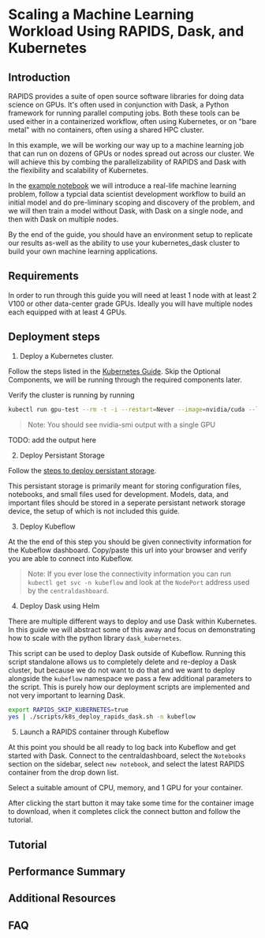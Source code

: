 # Scaling a Machine Learning Workload Using RAPIDS, Dask, and Kubernetes

## Introduction

RAPIDS provides a suite of open source software libraries for doing data science on GPUs. It's often used in conjunction with Dask, a Python framework for running parallel computing jobs. Both these tools can be used either in a containerized workflow, often using Kubernetes, or on "bare metal" with no containers, often using a shared HPC cluster.

In this example, we will be working our way up to a machine learning job that can run on dozens of GPUs or nodes spread out across our cluster. We will achieve this by combing the parallelizability of RAPIDS and Dask with the flexibility and scalability of Kubernetes.

In the [example notebook](dask.ipynb) we will introduce a real-life machine learning problem, follow a typcial data scientist development workflow to build an initial model and do pre-liminary scoping and discovery of the problem, and we will then train a model without Dask, with Dask on a single node, and then with Dask on multiple nodes.

By the end of the guide, you should have an environment setup to replicate our results as-well as the ability to use your kubernetes_dask cluster to build your own machine learning applications.

## Requirements

In order to run through this guide you will need at least 1 node with at least 2 V100 or other data-center grade GPUs. Ideally you will have multiple nodes each equipped with at least 4 GPUs.

## Deployment steps

1. Deploy a Kubernetes cluster.

Follow the steps listed in the [Kubernetes Guide](../../docs/kubernetes-cluster.md). Skip the Optional Components, we will be running through the required components later.

Verify the cluster is running by running
```sh
kubectl run gpu-test --rm -t -i --restart=Never --image=nvidia/cuda --limits=nvidia.com/gpu=1 -- nvidia-smi
```
   > Note: You should see nvidia-smi output with a single GPU

   TODO: add the output here

2. Deploy Persistant Storage

Follow the [steps to deploy persistant storage](../../docs/kubernetes-cluster.md#persistent-storage).

This persistant storage is primarily meant for storing configuration files, notebooks, and small files used for development. Models, data, and important files should be stored in a seperate persistant network storage device, the setup of which is not included this guide.

3. Deploy Kubeflow

At the the end of this step you should be given connectivity information for the Kubeflow dashboard. Copy/paste this url into your browser and verify you are able to connect into Kubeflow.

   > Note: If you ever lose the connectivity information you can run `kubectl get svc -n kubeflow` and look at the `NodePort` address used by the `centraldashboard`.

4. Deploy Dask using Helm

There are multiple different ways to deploy and use Dask within Kubernetes. In this guide we will abstract some of this away and focus on demonstrating how to scale with the python library `dask_kubernetes`.

This script can be used to deploy Dask outside of Kubeflow. Running this script standalone allows us to completely delete and re-deploy a Dask cluster, but because we do not want to do that and we want to deploy alongside the `kubeflow` namespace we pass a few additional parameters to the script. This is purely how our deployment scripts are implemented and not very important to learning Dask.

```sh
export RAPIDS_SKIP_KUBERNETES=true
yes | ./scripts/k8s_deploy_rapids_dask.sh -n kubeflow
```

5. Launch a RAPIDS container through Kubeflow

At this point you should be all ready to log back into Kubeflow and get started with Dask. Connect to the centraldashboard, select the `Notebooks` section on the sidebar, select `new notebook`, and select the latest RAPIDS container from the drop down list. 

Select a suitable amount of CPU, memory, and 1 GPU for your container.

After clicking the start button it may take some time for the container image to download, when it completes click the connect button and follow the tutorial.

## Tutorial

## Performance Summary

## Additional Resources

## FAQ

